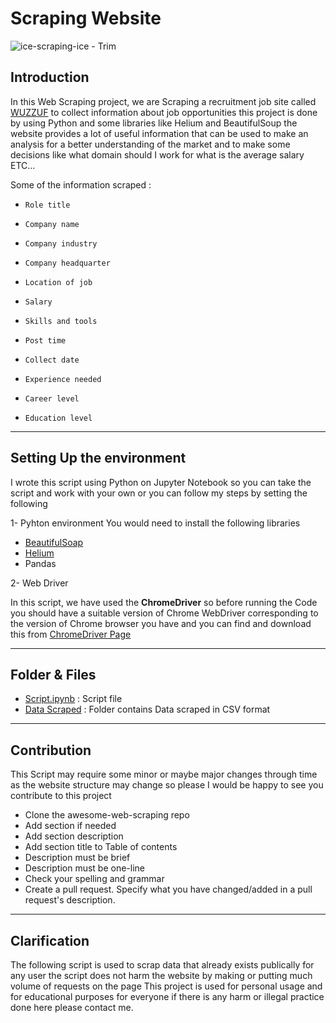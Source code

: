 # Scraping Website

![ice-scraping-ice - Trim](https://github.com/ahmedmonged/Scraping_website/assets/69379730/5d6efc9a-3bb5-4b1a-ba28-cabf7a1011ce)


## Introduction
In this Web Scraping project, we are Scraping a recruitment job site called [WUZZUF](https://wuzzuf.net/jobs/egypt) to collect information about job opportunities 
this project is done by using Python and some libraries like  Helium and BeautifulSoup 
the website provides a lot of useful information that can be used to make an analysis for a better understanding of the market and to make 
some decisions like what domain should I work for what is the average salary ETC...

Some of the information scraped :


- ```Role title```

- ```Company name```

- ```Company industry```

- ```Company headquarter```

- ```Location of job```

- ```Salary```

- ```Skills and tools```

- ```Post time```

- ```Collect date```

- ```Experience needed```

- ```Career level```

- ```Education level```


-----------------------------------------------

## Setting Up the environment
I wrote this script using Python on Jupyter Notebook so you can take the script and work with your own or you can follow my steps by setting the following 

1- Pyhton environment
You would need to install the following libraries
- [BeautifulSoap](https://www.crummy.com/software/BeautifulSoup/bs4/doc/#installing-beautiful-soup)
- [Helium](https://selenium-python-helium.readthedocs.io/en/latest/installation.html)
- Pandas
  
2- Web Driver

In this script, we have used the **ChromeDriver** so before running the Code you should have a suitable version of Chrome WebDriver corresponding to the version of Chrome browser you have and you can find and download this from [ChromeDriver Page](https://chromedriver.chromium.org/downloads)

-----------------------------------------------


## Folder & Files

- [Script.ipynb](https://github.com/ahmedmonged/Scraping_website/blob/main/Script/Script.ipynb) : Script file 
- [Data Scraped](https://github.com/ahmedmonged/Sales-Analysis-/tree/main/Analysis%20and%20related%20files) : Folder contains Data scraped in CSV format

-----------------------------------------------

## Contribution
This Script may require some minor or maybe major changes through time as the website structure may change so please I would be happy to see you contribute to this project

* Clone the awesome-web-scraping repo
* Add section if needed
* Add section description
* Add section title to Table of contents
* Description must be brief
* Description must be one-line
* Check your spelling and grammar
* Create a pull request. Specify what you have changed/added in a pull request's description.

---------------------------------------------


## Clarification

The following script is used to scrap data that already exists publically for any user
the script does not harm the website by making or putting much volume of requests on the page 
This project is used for personal usage and for educational purposes for everyone
if there is any harm or illegal practice done here please contact me.

